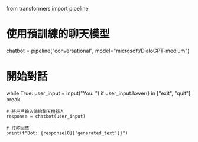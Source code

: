 from transformers import pipeline

# 使用預訓練的聊天模型
chatbot = pipeline("conversational", model="microsoft/DialoGPT-medium")

# 開始對話
while True:
    user_input = input("You: ")
    if user_input.lower() in ["exit", "quit"]:
        break
    
    # 將用戶輸入傳給聊天機器人
    response = chatbot(user_input)
    
    # 打印回應
    print(f"Bot: {response[0]['generated_text']}")
